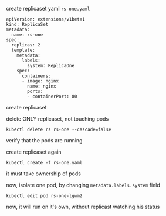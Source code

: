 create replicaset yaml `rs-one.yaml`

```
apiVersion: extensions/v1beta1
kind: ReplicaSet
metadata:
  name: rs-one
spec:
  replicas: 2
  template:
    metadata:
      labels:
        system: ReplicaOne
    spec:
      containers:
      - image: nginx
        name: nginx
        ports:
        - containerPort: 80
```

create replicaset

delete ONLY replicaset, not touching pods

`kubectl delete rs rs-one --cascade=false`

verify that the pods are running

create replicaset again

`kubectl create -f rs-one.yaml`

it must take ownership of pods

now, isolate one pod, by changing `metadata.labels.system` field

`kubectl edit pod rs-one-lgwm2`

now, it will run on it's own, without replicast watching his status




